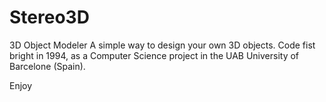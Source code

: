 # Stereo3D
3D Object Modeler
A simple way to design your own 3D objects. Code fist bright in 1994, as a Computer Science project in the UAB University of Barcelone (Spain).

Enjoy
